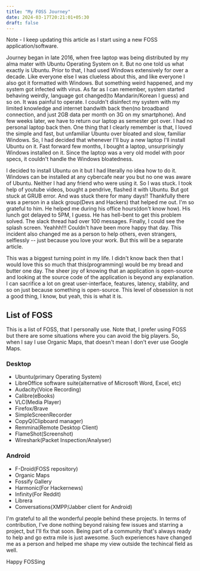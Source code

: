 ```yaml
---
title: "My FOSS Journey"
date: 2024-03-17T20:21:01+05:30
draft: false
---
```


Note - I keep updating this article as I start using a new FOSS application/software.


Journey began in late 2016, when free laptop was being distributed by my alma mater with Ubuntu Operating System on it. But no one told us what exactly is Ubuntu. Prior to that, I had used Windows extensively for over a decade. Like everyone else I was clueless about this, and like everyone I also got it formatted with Windows. But something weird happened, and my system got infected with virus. As far as I can remember, system started behaving weirdly, language got changed(to Mandarin/Korean I guess) and so on. It was painful to operate. I couldn't disinfect my system with my limited knowledge and internet bandwith back then(no broadband connection, and just 2GB data per month on 3G on my smartphone). And few weeks later, we have to return our laptop as semester got over. I had no personal laptop back then. One thing that I clearly remember is that, I loved the simple and fast, but unfamiliar Ubuntu over bloated and slow, familiar Windows. So, I had decided that whenever I'll buy a new laptop I'll install Ubuntu on it. Fast forward few months, I bought a laptop, unsurprisingly Windows installed on it. Since the laptop was a very old model with poor specs, it couldn't handle the Windows bloatedness. 

I decided to install Ubuntu on it but I had literally no idea how to do it. Windows can be installed at any cybercafe near you but no one was aware of Ubuntu. Neither I had any friend who were using it. So I was stuck. I took help of youtube videos, bought a pendrive, flashed it with Ubuntu. But got stuck at GRUB error. And was stuck there for many days!! Thankfully there was a person in a slack group(Devs and Hackers) that helped me out. I'm so grateful to him. He helped me during his office hours(don't know how). His lunch got delayed to 5PM, I guess. He has hell-bent to get this problem solved. The slack thread had over 100 messages. 
Finally, I could see the splash screen. Yeahhh!!! Couldn't have been more happy that day. This incident also changed me as a person to help others, even strangers, selflessly -- just because you love your work. But this will be a separate article.


This was a biggest turning point in my life. I didn't know back then that I would love this so much that this(programming) would be my bread and butter one day. The sheer joy of knowing that an application is open-source and looking at the source code of the application is beyond any explanation. I can sacrifice a lot on great user-interface, features, latency, stability, and so on just because something is open-source. This level of obsession is not a good thing, I know, but yeah, this is what it is.   


## List of FOSS

This is a list of FOSS, that I personally use. Note that, I prefer using FOSS but there are some situations where you can avoid the big players. So, when I say I use Organic Maps, that doesn't mean I don't ever use Google Maps.



### Desktop

- Ubuntu(primary Operating System)
- LibreOffice software suite(alternative of Microsoft Word, Excel, etc)
- Audacity(Voice Recording)
- Calibre(eBooks)
- VLC(Media Player)
- Firefox/Brave
- SimpleScreenRecorder
- CopyQ(Clipboard manager)
- Remmina(Remote Desktop Client)
- FlameShot(Screenshot)
- Wireshark(Packet Inspection/Analyser)

### Android

- F-Droid(FOSS repository)
- Organic Maps
- Fossify Gallery
- Harmonic(For Hackernews)
- Infinity(For Reddit)
- Librera
- Conversations(XMPP/Jabber client for Android)


I'm grateful to all the wonderful people behind these projects. In terms of contribution, I've done nothing beyond raising few issues and starring a project, but I'll fix that soon. Being part of a community that's always ready to help and go extra mile is just awesome. Such experiences have changed 
me as a person and helped me shape my view outside the techincal field as well.

Happy FOSSing
